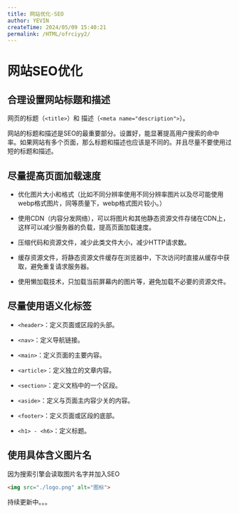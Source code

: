 ```yaml
---
title: 网站优化-SEO
author: YEVIN
createTime: 2024/05/09 15:40:21
permalink: /HTML/ofrciyy2/
---
```

# 网站SEO优化

## 合理设置网站标题和描述

网页的标题（`<title>`）和 描述（`<meta name="description">`）。

网站的标题和描述是SEO的最重要部分。设置好，能显著提高用户搜索的命中率。如果网站有多个页面，那么标题和描述也应该是不同的。并且尽量不要使用过短的标题和描述。


## 尽量提高页面加载速度

-   优化图片大小和格式（比如不同分辨率使用不同分辨率图片以及尽可能使用webp格式图片，同等质量下，webp格式图片较小。）

-   使用CDN（内容分发网络），可以将图片和其他静态资源文件存储在CDN上，这样可以减少服务器的负载，提高页面加载速度。

-   压缩代码和资源文件，减少此类文件大小，减少HTTP请求数。

-   缓存资源文件，将静态资源文件缓存在浏览器中，下次访问时直接从缓存中获取，避免重复请求服务器。

-   使用懒加载技术，只加载当前屏幕内的图片等，避免加载不必要的资源文件。




## 尽量使用语义化标签

- `<header>`：定义页面或区段的头部。

- `<nav>`：定义导航链接。

- `<main>`：定义页面的主要内容。

- `<article>`：定义独立的文章内容。

- `<section>`：定义文档中的一个区段。

- `<aside>`：定义与页面主内容少关的内容。

- `<footer>`：定义页面或区段的底部。

- `<h1> - <h6>`：定义标题。

## 使用具体含义图片名

因为搜索引擎会读取图片名字并加入SEO

```html
<img src="./logo.png" alt="图标">
```

持续更新中。。。



